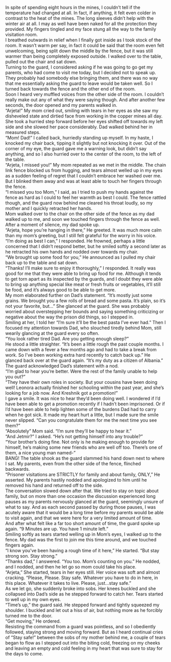 In spite of spending eight hours in the mines, I couldn’t tell if the temperature had changed at all. In fact, if anything, it felt even colder in contrast to the heat
of the mines. The long sleeves didn’t help with the winter air at all. I may as well have been naked for all the protection they provided. My fingers tingled and my
face stung all the way to the family visitation room.   
	I breathed outwards in relief when I finally got inside as I took stock of the room. It wasn’t warm per say, in fact it could be said that the room even felt unwelcoming, being split down the middle by the fence, but it was still warmer than being completely exposed outside. I walked over to the table, pulled out the chair and sat down.   
	Turning to the guard, I considered asking if he was going to go get my parents, who had come to visit me today, but I decided not to speak up. They probably had somebody else bringing them, and there was no way that me essentially asking the guard to leave would be taken well. So I turned back towards the fence and the other end of the room.   
	Soon I heard very muffled voices from the other side of the room. I couldn’t really make out any of what they were saying though. And after another few seconds, the door opened and my parents walked in.   
	“Arjeta!” My mom cried out, smiling with tears in her eyes as she saw my disheveled state and dirtied face from working in the copper mines all day. She took a hurried step forward before her eyes shifted off towards my left side and she slowed her pace considerably. Dad walked behind her in measured steps.   
	“Mom! Dad!” I called back, hurriedly standing up myself. In my haste, I knocked my chair back, tipping it slightly but not knocking it over. Out of the corner of my eye, the guard gave me a warning look, but didn’t say anything, and so I also hurried over to the center of the room, to the left of the table.   
	“Arjeta, I missed you!” My mom repeated as we met in the middle. The chain link fence blocked us from hugging, and tears almost welled up in my eyes as a sudden feeling of regret that I couldn’t embrace her washed over me. But I blinked them away and was at least able to touch her fingers through the fence.   
	“I missed you too Mom,” I said, as I tried to push my hands against the fence as hard as I could to feel her warmth as  best I could. The fence rattled though, and the guard now behind me cleared his throat loudly, so my mother and I quickly retracted her hands.    
  Mom walked over to the chair on the other side of the fence as my dad walked up to me, and soon we touched fingers through the fence as well. After a moment of silence, my dad spoke up.   
  “Arjeta, hope you’re hanging in there,” He greeted. It was much more calm than my mom’s greeting, but I still felt grateful for the worry in his voice.   
  “I’m doing as best I can,” I responded. He frowned, perhaps a little concerned that I didn’t respond better, but he smiled softly a second later as he retracted his own hands and nodded over towards my chair.   
  “We brought up some food for you,” He announced as I pulled my chair back up to the table and sat down.   
  “Thanks! I’ll make sure to enjoy it thoroughly,” I responded. It really was good for me that they were able to bring up food for me. Although it tends to get torn apart as its inspected by the guards, and I doubt they were able to bring up anything special like meat or fresh fruits or vegetables, it’ll still be food, and it’s always good to be able to get more.   
  My mom elaborated further on Dad’s statement. “It’s mostly just some grains. We brought you a few rolls of bread and some pasta. It’s plain, so it’s not your favorite, but…” She glanced at the guard. She was probably worried about overstepping her bounds and saying something criticizing or negative about the way the prison did things, so I stepped in.   
  Smiling at her, I told her “I’m sure it’ll be the best pasta I’ve ever had.” Then I focused my attention towards Dad, who slouched tiredly behind Mom, still wearily glancing at the guard every so often.   
  “You look rather tired Dad. Are you getting enough sleep?”   
  He stood a little straighter. “It’s been a little rough the past couple months. I came down with a fever a few months ago and had to take a break from work. So I’ve been working extra hard recently to catch back up.” He glanced back over at the guard again. “It’s my duty as a citizen of Albania.” The guard acknowledged Dad’s statement with a nod.   
  “I’m glad to hear you’re better. Were the rest of the family unable to help you out?”   
  “They have their own roles in society. But your cousins have been doing well! Leonora actually finished her schooling within the past year, and she’s looking for a job now. And Kreshnik got a promotion!”   
  I gave a smile. It was nice to hear they’d been doing well. I wondered if I’d have been able to get a promotion recently if I hadn’t been imprisoned. Or if I’d have been able to help lighten some of the burdens Dad had to carry when he got sick. It made my heart hurt a little, but I made sure the smile never slipped. “Can you congratulate them for me the next time you see them?”   
  “Absolutely” Mom said. “I’m sure they’ll be happy to hear it.”   
  “And Jetmir?” I asked. “He’s not getting himself into any trouble?”   
  “Your brother’s doing fine. Not only is he making enough to provide for himself, he’s making some new friends who are well off too. There’s one of them, a nice young man named-”   
  BANG! The table shook as the guard slammed his hand down next to where I sat. My parents, even from the other side of the fence, flinched backwards.   
  “Prisoner visitations are STRICTLY for family and about family, ONLY,” He asserted. My parents hastily nodded and apologized to him until he removed his hand and returned off to the side.   
  The conversation slowed down after that. We tried to stay on topic about family, but on more than one occasion the discussion experienced long pauses as my parents nervously glanced at the guard, seemingly unsure of what to say. And as each second passed by during those pauses, I was acutely aware that it would be a long time before my parents would be able to visit again, and that we were here for a very limited amount of time.   
  And after what felt like a far too short amount of time, the guard spoke up again. “9 Minutes are up. You have 1 minute left.”   
  Smiling softly as tears started welling up in Mom’s eyes, I walked up to the fence. My dad was the first to join me this time around, and we touched fingers again.   
  “I know you’ve been having a rough time of it here,” He started. “But stay strong son. Stay strong.”   
  “Thanks dad,” I answered. “You too. Mom’s counting on you.” He nodded, and I nodded, and then he let go so mom could take his place.   
  “Arjeta,” She started, tears in her eyes still. Her voice was soft and almost cracking. “Please, Please. Stay safe. Whatever you have to do in here, in this place. Whatever it takes to live. Please, just…stay safe.”   
  As we let go, she suddenly broke into sobs. Her knees buckled and she collapsed into Dad’s side as he stepped forward to catch her. Tears started to well up  in my own eyes.   
  “Time’s up,” the guard said. He stepped forward and tightly squeezed my shoulder. I buckled and let out a hiss of air, but nothing more as he forcibly turned me to the door.   
  “Get moving,” He ordered.    
  Resisting the command from a guard was pointless, and so I obediently followed, staying strong and moving forward. But as I heard continual cries of “Stay safe!” between the sobs of my mother behind me, a couple of tears began to flow as I stepped out into the biting cold, freezing on my cheeks and leaving an empty and cold feeling in my heart that was sure to stay for the days to come.   
